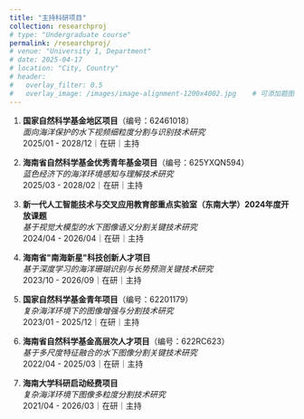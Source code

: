 ```yaml
---
title: "主持科研项目"
collection: researchproj
# type: "Undergraduate course"
permalink: /researchproj/
# venue: "University 1, Department"
# date: 2025-04-17
# location: "City, Country"
# header:
#   overlay_filter: 0.5
#   overlay_image: /images/image-alignment-1200x4002.jpg    # 可添加题图
---
```



1. ​**国家自然科学基金地区项目**​（编号：62461018）  
*面向海洋保护的水下视频细粒度分割与识别技术研究*  
2025/01 - 2028/12｜在研｜主持

1. ​**海南省自然科学基金优秀青年基金项目**​（编号：625YXQN594）  
*蓝色经济下的海洋环境感知与理解技术研究*  
2025/03 - 2028/02｜在研｜主持

1. ​**新一代人工智能技术与交叉应用教育部重点实验室（东南大学）2024年度开放课题**​  
*基于视觉大模型的水下图像语义分割关键技术研究*  
2024/04 - 2026/04｜在研｜主持

1. ​**海南省"南海新星"科技创新人才项目**​  
*基于深度学习的海洋珊瑚识别与长势预测关键技术研究*  
2023/10 - 2026/09｜在研｜主持

1. ​**国家自然科学基金青年项目**​（编号：62201179）  
*复杂海洋环境下的图像增强与分割技术研究*  
2023/01 - 2025/12｜在研｜主持

1. ​**海南省自然科学基金高层次人才项目**​（编号：622RC623）  
*基于多尺度特征融合的水下图像分割关键技术研究*  
2022/04 - 2025/03｜在研｜主持

1. ​**海南大学科研启动经费项目**​  
*复杂海洋环境下图像多粒度分割技术研究*  
2021/04 - 2026/03｜在研｜主持